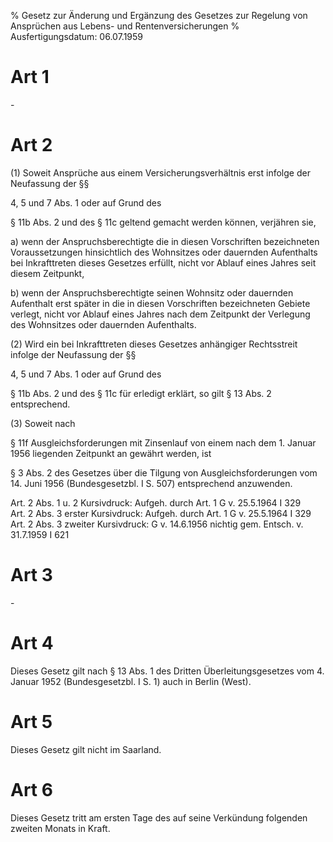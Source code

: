 % Gesetz zur Änderung und Ergänzung des Gesetzes zur Regelung von Ansprüchen aus Lebens- und Rentenversicherungen
% Ausfertigungsdatum: 06.07.1959
 
# Art 1

\-

# Art 2

(1) Soweit Ansprüche aus einem Versicherungsverhältnis erst infolge der Neufassung der §§

4, 5 und 7 Abs. 1 oder auf Grund des

§ 11b Abs. 2 und des § 11c geltend gemacht werden können, verjähren sie,

a) wenn der Anspruchsberechtigte die in diesen Vorschriften bezeichneten Voraussetzungen hinsichtlich des Wohnsitzes oder dauernden Aufenthalts bei Inkrafttreten dieses Gesetzes erfüllt, nicht vor Ablauf eines Jahres seit diesem Zeitpunkt,

b) wenn der Anspruchsberechtigte seinen Wohnsitz oder dauernden Aufenthalt erst später in die in diesen Vorschriften bezeichneten Gebiete verlegt, nicht vor Ablauf eines Jahres nach dem Zeitpunkt der Verlegung des Wohnsitzes oder dauernden Aufenthalts.

(2) Wird ein bei Inkrafttreten dieses Gesetzes anhängiger Rechtsstreit infolge der Neufassung der §§

4, 5 und 7 Abs. 1 oder auf Grund des

§ 11b Abs. 2 und des § 11c für erledigt erklärt, so gilt § 13 Abs. 2 entsprechend.

(3) Soweit nach

§ 11f Ausgleichsforderungen mit Zinsenlauf von einem nach dem 1. Januar 1956 liegenden Zeitpunkt an gewährt werden, ist

§ 3 Abs. 2 des Gesetzes über die Tilgung von Ausgleichsforderungen vom 14. Juni 1956 (Bundesgesetzbl. I S. 507) entsprechend anzuwenden.

Art. 2 Abs. 1 u. 2 Kursivdruck: Aufgeh. durch Art. 1 G v. 25.5.1964 I 329  
Art. 2 Abs. 3 erster Kursivdruck: Aufgeh. durch Art. 1 G v. 25.5.1964 I 329  
Art. 2 Abs. 3 zweiter Kursivdruck: G v. 14.6.1956 nichtig gem. Entsch. v. 31.7.1959 I 621

# Art 3

\-

# Art 4

Dieses Gesetz gilt nach § 13 Abs. 1 des Dritten Überleitungsgesetzes vom 4. Januar 1952 (Bundesgesetzbl. I S. 1) auch in Berlin (West).

# Art 5

Dieses Gesetz gilt nicht im Saarland.

# Art 6

Dieses Gesetz tritt am ersten Tage des auf seine Verkündung folgenden zweiten Monats in Kraft.
